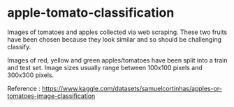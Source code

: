 # apple-tomato-classification 

Images of tomatoes and apples collected via web scraping. These two fruits have been chosen because they look similar and so should be challenging classify.

Images of red, yellow and green apples/tomatoes have been split into a train and test set. Image sizes usually range between 100x100 pixels and 300x300 pixels.

  
Reference : https://www.kaggle.com/datasets/samuelcortinhas/apples-or-tomatoes-image-classification
 
